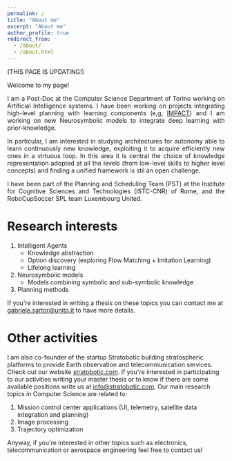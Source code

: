 ```yaml
---
permalink: /
title: "About me"
excerpt: "About me"
author_profile: true
redirect_from: 
  - /about/
  - /about.html
---
```


(THIS PAGE IS UPDATING!)

<div align="justify">
Welcome to my page!
  
I am a Post-Doc at the Computer Science Department of Torino working on Artificial Intelligence systems.
I have been working on projects integrating high-level planning with learning components (e,g, [IMPACT](https://www.istc.cnr.it/en/content/impact-intrinsically-motivated-planning-architecture-curiosity-driven-robots)) and I am working on new Neurosymbolic models to integrate deep learning with prior-knowledge.

In particular, I am interested in studying architectures for autonomy able to learn continuously new knowledge, exploiting it to acquire efficiently new ones in a virtuous loop.
In this area it is central the choice of knowledge representation adopted at all the levels (from low-level skills to higher level concepts) and finding a unified framework is stil an open challenge.

I have been part of the Planning and Scheduling Team (PST) at the Institute for Cognitive Sciences and Technologies (ISTC-CNR) of Rome, and the RoboCupSoccer SPL team Luxembourg United.
</div>

Research interests
======
1. Intelligent Agents
   * Knowledge abstraction
   * Option discovery (exploring Flow Matching + Imitation Learning)
   * Lifelong learning
2. Neurosymbolic models
   * Models combining symbolic and sub-symbolic knowledge
3. Planning methods

If you're interested in writing a thesis on these topics you can contact me at <u>gabriele.sartor@unito.it</u> to have more details.


Other activities
======
I am also co-founder of the startup Stratobotic building stratospheric platforms to provide Earth observation and telecommunication services. Check out our website [stratobotic.com](https://www.stratobotic.com/). If you're interested in participating to our activities writing your master thesis or to know if there are some available positions write us at <u>info@stratobotic.com</u>.
Our main research topics in Computer Science are related to:
1. Mission control center applications (UI, telemetry, satellite data integration and planning)
1. Image processing
1. Trajectory optimization

Anyway, if you're interested in other topics such as electronics, telecommunication or aerospace engineering feel free to contact us!
